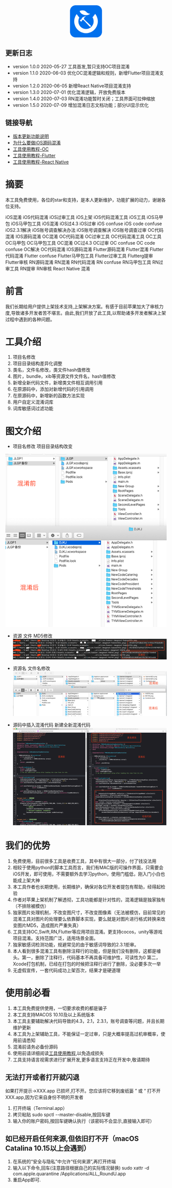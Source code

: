 
<div align="center">
<img width="100" height="100" src="resources/icon.png" alt="icon.png"/>
</p>
</div>

## 更新日志
* version 1.0.0  2020-05-27  工具首发,暂只支持OC项目混淆
* version 1.1.0  2020-06-03  优化OC混淆逻辑和规则，新增Flutter项目混淆支持
* version 1.2.0  2020-06-05  新增React Native项目混淆支持
* version 1.3.0  2020-07-01  优化混淆逻辑，开放免费版本
* version 1.4.0  2020-07-03  RN混淆功能暂时关闭；工具界面可拉伸缩放
* version 1.5.0  2020-07-09  增加混淆日志文档功能；部分UI显示优化

## 链接导航
* [版本更新功能说明](https://shimo.im/docs/RhxX6yP6hkctTyyP/)
* [为什么要做iOS源码混淆](https://shimo.im/docs/j9kvvykc33RDRr8w/)
* [工具使用教程-OC](https://shimo.im/docs/XwD9XVvp6CK9Gj9v/)
* [工具使用教程-Flutter](https://shimo.im/docs/68xDRkVxPdgQJvVG/)
* [工具使用教程-React Native](https://shimo.im/docs/TdGyDR9XCP8XDvH8/)

# 摘要
本工具免费使用，各位的star和支持，是本人更新维护，功能扩展的动力，谢谢各位支持。

iOS混淆 iOS代码混淆 iOS过审工具 iOS上架 iOS代码混淆工具 iOS工具 iOS马甲包 iOS马甲包工具 iOS混淆 iOS过4.3 iOS过审 iOS confuse iOS code confuse iOS2.3.1解决 iOS账号调查解决办法 iOS账号调查解决 iOS账号调查过审 OC代码混淆 IOS源码混淆 OC混淆 OC代码混淆 OC过审工具 OC代码混淆工具 OC工具 OC马甲包 OC马甲包工具 OC混淆 OC过4.3 OC过审 OC confuse OC code confuse OC解决  OC代码混淆 IOS源码混淆 Flutter源码混淆 Flutter混淆  Flutter代码混淆  Flutter confuse  Flutter马甲包工具  Flutter过审工具 Flutterg提审 Flutter审核 RN源码混淆 RN混淆  RN代码混淆  RN confuse  RN马甲包工具  RN过审工具 RN提审 RN审核  React Native 混淆

# 前言
我们长期给用户提供上架技术支持,上架解决方案。有感于目前苹果加大了审核力度,导致诸多开发者苦不堪言。由此,我们开放了此工具,以帮助诸多开发者解决上架过程中遇到的各种问题。

# 工具介绍
1. 项目名修改
2. 项目目录结构差异化调整
3. 类名，文件名修改，类文件hash值修改
4. 图片，bundle，xib等资源文件文件名，hash值修改
5. 新增全新代码文件，新增类文件相互调用引用
6. 在原源码中，添加对新增代码的引用调用
7. 在原源码中，新增新的函数方法实现
8. 用户自定义混淆词库
9. 词库敏感词过滤功能
    
# 图文介绍
* 项目名修改  项目目录结构改变 

![](resources/djkj3.png)

* 资源  文件 MD5修改
![](resources/djkj2.png)

* 资源名  文件名修改
![](resources/djkj1.png)

* 源码中插入混淆代码  新建全新混淆代码
![](resources/djkj4.png)




# 我们的优势
1. 免费使用，目前很多工具是收费工具，其中有很大一部分，付了钱没法用
2. 相较于使用python的脚本工具而言，我们有MAC版的可操作界面，只需要会iOS开发，即可使用，不需要额外去学习python，使用门槛低，刚入门小白也能成上架大神
3. 本工具作者也长期使用，长期维护，确保对各位开发者提包有帮助，经得起检验
4. 作者对苹果上架机制了解透彻，工具功能都是针对性的，混淆逻辑是独家独有（不排除被模仿）
5. 独家图片处理机制，不改变图尺寸，不改变图像素（无法被模仿，目前常见的混淆工具对图片的处理要么依靠脚本实现，要么就是对图片进行格式转换来改变图片MD5，造成图片严重失真）
6. 工具支持OC,Swift,RN,Flutter等应用项目混淆。更支持cocos，unity等游戏项目混淆。支持范围广泛，适用场景全面。
7. 独家敏感词检测功能，规避常见的由于敏感词导致的2.3.1拒审。
8. 本人看到很多混淆工具有删除注释行的功能，但是我们没有删除，这都是噱头。第一，删除了注释行，代码基本不再具备可维护性，可读性为0  第二，Xcode打包机制，已经在打包的时候把注释行进行了删除，没必要多次一举
9. 无虚假宣传，一套代码成功上架百次，结果才是硬道理

# 使用前必看
1. 本工具免费提供使用，一切要求收费的都是骗子
2. 本工具支持MACOS 10.10及以上系统版本
3. 本工具主要辅助解决代码导致的4.3，2.1，2.3.1，账号调查等问题，并且长期维护更新
4. 本工具为上架辅助工具，不能保证一定过审，只是大概率提高过机审概率，使用前请悉知
5. 混淆前请务必备份源码
6. 使用前请详细阅读[工具使用教程](https://shimo.im/docs/9VdKGkWqP36Tr3GX/read),以免造成损失
7. 工具支持语言视需求进行扩展开发,更多语言支持正在开发中,敬请期待


## 无法打开或者打开就闪退
如果打开提示->XXX.app 已损坏,打不开。您应该将它移到废纸篓 ” 或 “ 打不开 XXX.app,因为它来自身份不明的开发者
1. 打开终端（Terminal.app）
2. 拷贝粘贴 sudo spctl --master-disable,按回车键
3. 输入你的账户密码,按回车键确认执行（该密码不会显示,直接输入即可）

## 如已经开启任何来源,但依旧打不开（macOS Catalina 10.15以上会遇到）
1. 在系统的“安全与隐私”中允许“任何来源”,再打开终端
2. 输入以下命令,回车(注意路径根据自己的实际情况替换)
sudo xattr -d com.apple.quarantine /Applications/ALL_RoundU.app
1. 重启App即可.










